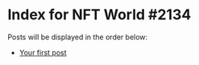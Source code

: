 # Index for NFT World #2134
Posts will be displayed in the order below:

- [Your first post](./001-first.md)

